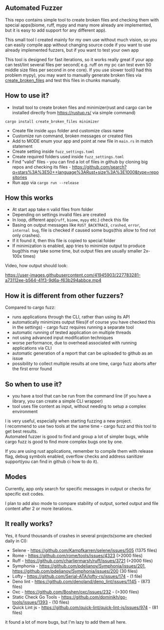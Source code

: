 ## Automated Fuzzer

This repo contains simple tool to create broken files and checking them with special apps(biome, ruff, mypy and many
more already are implemented, but it is easy to add support for any different app).

This small tool I created mainly for my own use without much vision, so you can easily compile app without changing
source code
if you want to use already implemented fuzzers, but if you want to test your own app

This tool is designed for fast iterations, so it works really great if your app can test/lint several files per second(
e.g. ruff on my pc can test even 50 middle size files per second in one core). If you use slower tool(I had this problem
mypy), you may want to manually generate broken files
via [create_broken_files](https://crates.io/crates/create_broken_files) and test this files in chunks manually.

## How to use it?

- Install tool to create broken files and minimizer(rust and cargo can be installed directly from https://rustup.rs/ via simple
  command)

```
cargo install create_broken_files minimizer
```

- Create file inside `apps` folder and customize class name
- Customize run command, broken messages or created files
- Add to MODE enum your app and point at new file in `main.rs` in match statement
- Create setting inside `fuzz_settings.toml`
- Create required folders used inside `fuzz_settings.toml`
- Find "valid" files - you can find a lot of files in github by cloning big repos and checking its
  files - https://github.com/search?q=stars%3A%3E50++language%3ARust+size%3A%3E1000&type=repositories
- Run app via `cargo run --release`

## How this works

- At start app take n valid files from folder
- Depending on settings invalid files are created
- In loop, different app(`ruff`, `biome`, `mypy` etc.) check this file
- Basing on output messages like `RUST_BACKTRACE`, `crashed`, `error`, `internal bug`, file is checked if caused some
  bugs(this allow to find not only crashes).
- If it found it, then this file is copied to special folder
- If minimization is enabled, app tries to minimize output to produce bug(this may take some time, but output files are
  usually smaller 2x-100x times)

Video, how output should look:

https://user-images.githubusercontent.com/41945903/227783281-a73112ee-b564-41f3-9d6a-f63b294abbce.mp4

## How it is different from other fuzzers?

Compared to cargo fuzz:

- runs applications through the CLI, rather than using its API
- automatically minimizes output files(if of course you have checked this in the settings) - cargo fuzz requires running a separate tool
- automatic running of tested application on multiple threads
- not using advanced input modification techniques
- worse performance, due to overhead associated with running applications via CLI
- automatic generation of a report that can be uploaded to github as an issue
- possibility to collect multiple results at one time, cargo fuzz aborts after the first error found

## So when to use it?
- you have a tool that can be run from the command line (if you have a library, you can create a simple CLI wrapper)
- tool uses file content as input, without needing to setup a complex environment

I is very useful, especially when starting fuzzing a new project.  
I recommend to use two tools at the same time - cargo fuzz and this tool to get best results.  
Automated fuzzer is good to find and group a lot of simpler bugs, while cargo fuzz is good to find more complex bugs one by one.

If you are using rust applications, remember to compile them with release flag, debug symbols enabled, overflow checks and address sanitizer support(you can find in github ci how to do it).

## Modes

Currently, app only search for specific messages in output or checks for specific exit codes.

I plan to add also mode to compare stability of output, sorted output and file content after 2 or more iterations.

## It really works?

Yes, it found thousands of crashes in several projects(some are checked daily in CI):

- Selene - https://github.com/Kampfkarren/selene/issues/505 (1375 files)
- Rome - https://github.com/rome/tools/issues/4323 (>2000 files)
- Ruff - https://github.com/charliermarsh/ruff/issues/3721 (>2000 files)
- Symphonia - https://github.com/pdeljanov/Symphonia/issues/201, https://github.com/pdeljanov/Symphonia/issues/200 (30 files)
- Lofty - https://github.com/Serial-ATA/lofty-rs/issues/174 - (1 file)
- Deno lint - https://github.com/denoland/deno_lint/issues/1145 - (873 files)
- Oxc - https://github.com/Boshen/oxc/issues/232 - (>300 files)
- Static Check Go Tools - https://github.com/dominikh/go-tools/issues/1393 - (10 files)
- Quick Lint js - https://github.com/quick-lint/quick-lint-js/issues/974 - (81 files)

it found a lot of more bugs, but I'm lazy to add them all here.